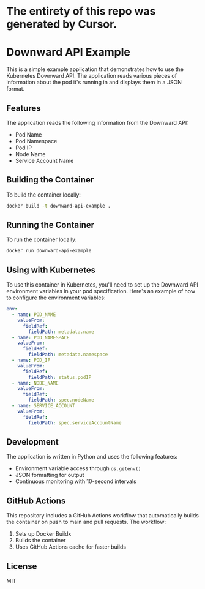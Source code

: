 # The entirety of this repo was generated by Cursor.

# Downward API Example

This is a simple example application that demonstrates how to use the Kubernetes Downward API. The application reads various pieces of information about the pod it's running in and displays them in a JSON format.

## Features

The application reads the following information from the Downward API:

- Pod Name
- Pod Namespace
- Pod IP
- Node Name
- Service Account Name

## Building the Container

To build the container locally:

```bash
docker build -t downward-api-example .
```

## Running the Container

To run the container locally:

```bash
docker run downward-api-example
```

## Using with Kubernetes

To use this container in Kubernetes, you'll need to set up the Downward API environment variables in your pod specification. Here's an example of how to configure the environment variables:

```yaml
env:
  - name: POD_NAME
    valueFrom:
      fieldRef:
        fieldPath: metadata.name
  - name: POD_NAMESPACE
    valueFrom:
      fieldRef:
        fieldPath: metadata.namespace
  - name: POD_IP
    valueFrom:
      fieldRef:
        fieldPath: status.podIP
  - name: NODE_NAME
    valueFrom:
      fieldRef:
        fieldPath: spec.nodeName
  - name: SERVICE_ACCOUNT
    valueFrom:
      fieldRef:
        fieldPath: spec.serviceAccountName
```

## Development

The application is written in Python and uses the following features:

- Environment variable access through `os.getenv()`
- JSON formatting for output
- Continuous monitoring with 10-second intervals

## GitHub Actions

This repository includes a GitHub Actions workflow that automatically builds the container on push to main and pull requests. The workflow:

1. Sets up Docker Buildx
2. Builds the container
3. Uses GitHub Actions cache for faster builds

## License

MIT
